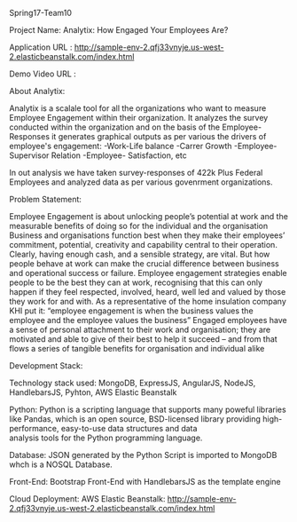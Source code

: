 Spring17-Team10

Project Name: Analytix: How Engaged Your Employees Are?

Application URL : http://sample-env-2.qfj33vnyje.us-west-2.elasticbeanstalk.com/index.html

Demo Video URL : 

About Analytix:

Analytix is a scalale tool for all the organizations who want to measure Employee Engagement within their organization. 
It analyzes the survey conducted within the organization and on the basis of the Employee-Responses it generates graphical outputs as per various the drivers of employee's engagement:
-Work-Life balance
-Carrer Growth
-Employee-Supervisor Relation
-Employee- Satisfaction, etc

In out analysis we have taken survey-responses of 422k Plus Federal Employees and analyzed data as per various govenrment organizations.

Problem Statement:

Employee Engagement is about unlocking people’s potential at work and the measurable benefits of doing so for the individual and the organisation
Business and organisations function best when they make their employees’ commitment, potential, creativity and capability central to their operation. Clearly, having enough cash, and a sensible strategy, are vital. But how people behave at work can make the crucial difference between business and operational success or failure. 
Employee engagement strategies enable people to be the best they can at work, recognising that this can only happen if they feel respected, involved, heard, well led and valued by those they work for and with. As a representative of the home insulation company KHI put it: “employee engagement is when the business values the employee and the employee values the business” 
Engaged employees have a sense of personal attachment to their work and organisation; they are motivated and able to give of their best to help it succeed – and from that flows a series of tangible benefits for organisation and individual alike

Development Stack:

Technology stack used: MongoDB, ExpressJS, AngularJS, NodeJS, HandlebarsJS, Pyhton, AWS Elastic Beanstalk

Python: Python is a scripting language that supports many poweful libraries like Pandas, which is an open source,
         BSD-licensed library providing high-performance, easy-to-use data structures and data  
         analysis tools for the Python programming language.

Database: JSON generated by the Python Script is imported to MongoDB whch is a NOSQL Database.

Front-End: Bootstrap Front-End with HandlebarsJS as the template engine

Cloud Deployment: 
AWS Elastic Beanstalk: http://sample-env-2.qfj33vnyje.us-west-2.elasticbeanstalk.com/index.html
